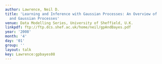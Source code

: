 ```yaml
---
author: Lawrence, Neil D.
title: 'Learning and Inference with Gaussian Processes: An Overview of Bayesian Inference
  and Gaussian Processes'
venue: Data Modelling Series, University of Sheffield, U.K.
linkpdf: ftp://ftp.dcs.shef.ac.uk/home/neil/gpAndBayes.pdf
year: '2008'
month: '4'
day: '01'
group: ''
layout: talk
key: Lawrence:gpbayes08
---
```


